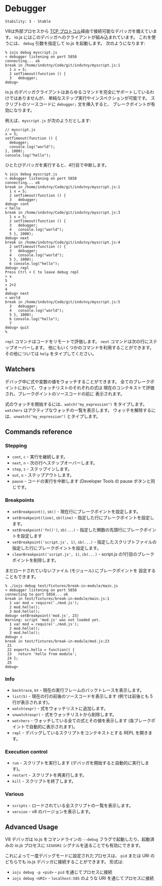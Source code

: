# Debugger

    Stability: 3 - Stable

<!-- type=misc -->

<!--
V8 comes with an extensive debugger which is accessible out-of-process via a
simple [TCP protocol](http://code.google.com/p/v8/wiki/DebuggerProtocol).
io.js has a built-in client for this debugger. To use this, start io.js with the
`debug` argument; a prompt will appear:
-->

V8は外部プロセスから [TCP プロトコル](http://code.google.com/p/v8/wiki/DebuggerProtocol)経由で接続可能なデバッガを備えています。
io.js にはこのデバッガへのクライアントが組み込まれています。
これを使うには、 `debug` 引数を指定して io.js を起動します。
次のようになります:

    % iojs debug myscript.js
    < debugger listening on port 5858
    connecting... ok
    break in /home/indutny/Code/git/indutny/myscript.js:1
      1 x = 5;
      2 setTimeout(function () {
      3   debugger;
    debug>

<!--
io.js's debugger client doesn't support the full range of commands, but
simple step and inspection is possible. By putting the statement `debugger;`
into the source code of your script, you will enable a breakpoint.
-->

io.js のデバッガクライアントはあらゆるコマンドを完全にサポートしているわけではありませんが、
単純なステップ実行やインスペクションが可能です。
スクリプトのソースコードに `debugger;` 文を挿入すると、
ブレークポイントが有効になります。

<!--
For example, suppose `myscript.js` looked like this:
-->

例えば、`myscript.js` が次のようだとします:

    // myscript.js
    x = 5;
    setTimeout(function () {
      debugger;
      console.log("world");
    }, 1000);
    console.log("hello");

<!--
Then once the debugger is run, it will break on line 4.
-->

ひとたびデバッガを実行すると、4行目で中断します。

    % iojs debug myscript.js
    < debugger listening on port 5858
    connecting... ok
    break in /home/indutny/Code/git/indutny/myscript.js:1
      1 x = 5;
      2 setTimeout(function () {
      3   debugger;
    debug> cont
    < hello
    break in /home/indutny/Code/git/indutny/myscript.js:3
      1 x = 5;
      2 setTimeout(function () {
      3   debugger;
      4   console.log("world");
      5 }, 1000);
    debug> next
    break in /home/indutny/Code/git/indutny/myscript.js:4
      2 setTimeout(function () {
      3   debugger;
      4   console.log("world");
      5 }, 1000);
      6 console.log("hello");
    debug> repl
    Press Ctrl + C to leave debug repl
    > x
    5
    > 2+2
    4
    debug> next
    < world
    break in /home/indutny/Code/git/indutny/myscript.js:5
      3   debugger;
      4   console.log("world");
      5 }, 1000);
      6 console.log("hello");
      7
    debug> quit
    %


<!--
The `repl` command allows you to evaluate code remotely. The `next` command
steps over to the next line. There are a few other commands available and more
to come. Type `help` to see others.
-->

`repl` コマンドはコードをリモートで評価します。
`next` コマンドは次の行にステップオーバーします。
他にもいくつかのコマンドを利用することができます。
その他については `help` をタイプしてください。

## Watchers

<!--
You can watch expression and variable values while debugging your code.
On every breakpoint each expression from the watchers list will be evaluated
in the current context and displayed just before the breakpoint's source code
listing.
-->

デバッグ中に式や変数の値をウォッチすることができます。
全てのブレークポイントにおいて、ウォッチリストのそれぞれの式は
現在のコンテキストで評価され、ブレークポイントのソースコードの前に
表示されます。

<!--
To start watching an expression, type `watch("my_expression")`. `watchers`
prints the active watchers. To remove a watcher, type
`unwatch("my_expression")`.
-->

式のウォッチを開始するには、`watch("my_expression")` をタイプします。
`watchers` はアクティブなウォッチの一覧を表示します。
ウォッチを解除するには、`unwatch("my_expression")` とタイプします。

## Commands reference

### Stepping

<!--
* `cont`, `c` - Continue execution
* `next`, `n` - Step next
* `step`, `s` - Step in
* `out`, `o` - Step out
* `pause` - Pause running code (like pause button in Developer Tools)
-->

* `cont`, `c` - 実行を継続します。
* `next`, `n` - 次の行へステップオーバーします。
* `step`, `s` - ステップインします。
* `out`, `o` - ステップアウトします。
* `pause` - コードの実行を中断します (Developer Tools の pause
  ボタンと同じです。

### Breakpoints

<!--
* `setBreakpoint()`, `sb()` - Set breakpoint on current line
* `setBreakpoint(line)`, `sb(line)` - Set breakpoint on specific line
* `setBreakpoint('fn()')`, `sb(...)` - Set breakpoint on a first statement in
functions body
* `setBreakpoint('script.js', 1)`, `sb(...)` - Set breakpoint on first line of
script.js
* `clearBreakpoint('script.js', 1)`, `cb(...)` - Clear breakpoint in script.js
on line 1
-->

* `setBreakpoint()`, `sb()` - 現在行にブレークポイントを設定します。
* `setBreakpoint(line)`, `sb(line)` - 指定した行にブレークポイントを設定します。
* `setBreakpoint('fn()')`, `sb(...)` - 指定した関数の先頭行にブレークポイントを設定します
* `setBreakpoint('script.js', 1)`, `sb(...)` - 指定したスクリプトファイルの指定した行にブレークポイントを設定します。
* `clearBreakpoint('script.js', 1)`, `cb(...)` - script.js の1行目のブレークポイントを削除します。

<!--
It is also possible to set a breakpoint in a file (module) that
isn't loaded yet:
-->

まだロードされていないファイル (モジュール) にブレークポイントを
設定することもできます。

    % ./iojs debug test/fixtures/break-in-module/main.js
    < debugger listening on port 5858
    connecting to port 5858... ok
    break in test/fixtures/break-in-module/main.js:1
      1 var mod = require('./mod.js');
      2 mod.hello();
      3 mod.hello();
    debug> setBreakpoint('mod.js', 23)
    Warning: script 'mod.js' was not loaded yet.
      1 var mod = require('./mod.js');
      2 mod.hello();
      3 mod.hello();
    debug> c
    break in test/fixtures/break-in-module/mod.js:23
     21
     22 exports.hello = function() {
     23   return 'hello from module';
     24 };
     25
    debug>

### Info

<!--
* `backtrace`, `bt` - Print backtrace of current execution frame
* `list(5)` - List scripts source code with 5 line context (5 lines before and
after)
* `watch(expr)` - Add expression to watch list
* `unwatch(expr)` - Remove expression from watch list
* `watchers` - List all watchers and their values (automatically listed on each
breakpoint)
* `repl` - Open debugger's repl for evaluation in debugging script's context
-->

* `backtrace`, `bt` - 現在の実行フレームのバックトレースを表示します。
* `list(5)` - 現在の行の前後のソースコードを表示します (例では前後とも 5 行が表示されます)。
* `watch(expr)` - 式をウォッチリストに追加します。
* `unwatch(expr)` - 式をウォッチリストから削除します。
* `watchers` - ウォッチしている全ての式とその値を表示します (各ブレークポイントで自動的に表示されます)。
* `repl` - デバッグしているスクリプトをコンテキストとする REPL を開きます。

### Execution control

<!--
* `run` - Run script (automatically runs on debugger's start)
* `restart` - Restart script
* `kill` - Kill script
-->

* `run` - スクリプトを実行します (デバッガを開始すると自動的に実行します)。
* `restart` - スクリプトを再実行します。
* `kill` - スクリプトを終了します。

### Various

<!--
* `scripts` - List all loaded scripts
* `version` - Display v8's version
-->

* `scripts` - ロードされている全スクリプトの一覧を表示します。
* `version` - v8 のバージョンを表示します。

## Advanced Usage

<!--
The V8 debugger can be enabled and accessed either by starting io.js with
the `--debug` command-line flag or by signaling an existing io.js process
with `SIGUSR1`.
-->

V8 デバッガは io.js をコマンドラインの `--debug` フラグで起動したり、起動済みの io.js プロセスに `SIGUSR1` シグナルを送ることでも有効にできます。

<!--
Once a process has been set in debug mode with this it can be connected to
with the io.js debugger. Either connect to the `pid` or the URI to the debugger.
The syntax is:
-->

これによって一度デバッグモードに設定されたプロセスは、
`pid` または URI のどちらでも io.js デバッガに接続することができます。
形式は:

<!--
* `iojs debug -p <pid>` - Connects to the process via the `pid`
* `iojs debug <URI>` - Connects to the process via the URI such as localhost:5858
-->

* `iojs debug -p <pid>` - `pid` を通じてプロセスに接続
* `iojs debug <URI>` - `localhost:585` のような URI を通じてプロセスに接続
